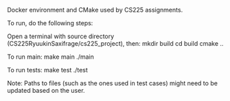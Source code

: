 Docker environment and CMake used by CS225 assignments.

To run, do the following steps:

Open a terminal with source directory (CS225RyuukinSaxifrage/cs225_project), then: 
mkdir build
cd build
cmake ..

To run main:
make main 
./main

To run tests:
make test
./test

Note: Paths to files (such as the ones used in test cases) might need to be updated based on the user.
